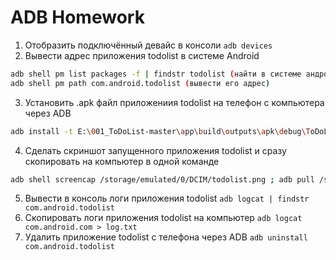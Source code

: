 # ADB Homework
1. Отобразить подключённый девайс в консоли `adb devices`
2. Вывести адрес приложения todolist в системе Android 
```sh
adb shell pm list packages -f | findstr todolist (найти в системе андройда название приложения)
adb shell pm path com.android.todolist (вывести его адрес)
```
3. Установить .apk файл приложениия todolist на телефон с компьютера через  ADB 
```sh
adb install -t E:\001_ToDoList-master\app\build\outputs\apk\debug\ToDoList.apk
```
4. Сделать скриншот запущенного приложения todolist и сразу скопировать на компьютер в одной команде 
```sh
adb shell screencap /storage/emulated/0/DCIM/todolist.png ; adb pull /storage/emulated/0/DCIM/todolist.png C:/Users/Роман/Desktop/QA/todolist.png
```
5. Вывести в консоль логи приложения todolist `adb logcat | findstr com.android.todolist`
6. Скопировать логи приложения todolist на компьютер `adb logcat com.android.com > log.txt`
7. Удалить приложение todolist с телефона через ADB `adb uninstall com.android.todolist`
